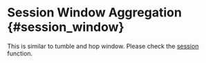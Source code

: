 # Session Window Aggregation {#session_window}

This is similar to tumble and hop window. Please check the [session](/functions_for_streaming#session) function.
